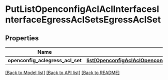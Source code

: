 # PutListOpenconfigAclAclInterfacesInterfaceEgressAclSetsEgressAclSet

## Properties
Name | Type | Description | Notes
------------ | ------------- | ------------- | -------------
**openconfig_aclegress_acl_set** | [**list[OpenconfigAclAclOpenconfigaclaclInterfacesIngressaclsetsIngressaclset]**](OpenconfigAclAclOpenconfigaclaclInterfacesIngressaclsetsIngressaclset.md) |  | [optional] 

[[Back to Model list]](../README.md#documentation-for-models) [[Back to API list]](../README.md#documentation-for-api-endpoints) [[Back to README]](../README.md)


